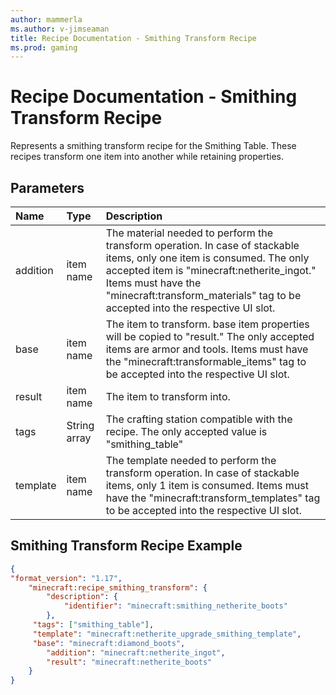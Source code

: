 ```yaml
---
author: mammerla
ms.author: v-jimseaman
title: Recipe Documentation - Smithing Transform Recipe
ms.prod: gaming
---
```


# Recipe Documentation - Smithing Transform Recipe

Represents a smithing transform recipe for the Smithing Table. These recipes transform one item into another while retaining properties.

## Parameters

|Name |Type |Description |
|:-----------|:-----------|:-----------|
|addition| item name|  The material needed to perform the transform operation. In case of stackable items, only one item is consumed. The only accepted item is "minecraft:netherite_ingot." Items must have the "minecraft:transform_materials" tag to be accepted into the respective UI slot. |
|base| item name| The item to transform. base item properties will be copied to "result." The only accepted items are armor and tools. Items must have the "minecraft:transformable_items" tag to be accepted into the respective UI slot.|
|result| item name| The item to transform into. |
|tags|String array |The crafting station compatible with the recipe. The only accepted value is "smithing_table" |
|template| item name| The template needed to perform the transform operation. In case of stackable items, only 1 item is consumed. Items must have the "minecraft:transform_templates" tag to be accepted into the respective UI slot. |

## Smithing Transform Recipe Example

```JSON
{
"format_version": "1.17",
    "minecraft:recipe_smithing_transform": {
        "description": {
            "identifier": "minecraft:smithing_netherite_boots"
        },
     "tags": ["smithing_table"],
     "template": "minecraft:netherite_upgrade_smithing_template",
     "base": "minecraft:diamond_boots",
        "addition": "minecraft:netherite_ingot",
        "result": "minecraft:netherite_boots"
    }
}
```
